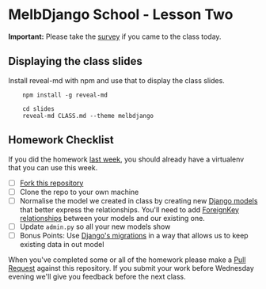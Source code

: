 # MelbDjango School - Lesson Two

**Important:** Please take the [survey](https://docs.google.com/a/acommoncreative.com/forms/d/1VKqD1-aVsgztk19kdluNtFyTGiarbV9LgBFi2BwYT-g/viewform?c=0&w=1) if you came to the class today.

## Displaying the class slides

Install reveal-md with npm and use that to display the class slides.

```
    npm install -g reveal-md

    cd slides
    reveal-md CLASS.md --theme melbdjango
```

## Homework Checklist

If you did the homework [last week][lesson-one], you should already have a virtualenv that you can use this week.

- [ ] [Fork this repository][gh-fork]
- [ ] Clone the repo to your own machine
- [ ] Normalise the model we created in class by creating new [Django models][dj-models] that better express the
      relationships. You'll need to add [ForeignKey relationships][dj-fk] between your models and our existing one.
- [ ] Update `admin.py` so all your new models show
- [ ] Bonus Points: Use [Django's migrations][dj-migrations] in a way that allows us to keep existing data in out model

When you've completed some or all of the homework please make a [Pull Request][gh-pr] against this repository.
If you submit your work before Wednesday evening we'll give you feedback before the next class.


[gh-fork]: https://help.github.com/articles/fork-a-repo/
[lesson-one]: https://github.com/melbdjango/lesson-one/
[dj-models]: https://docs.djangoproject.com/en/1.8/topics/db/models/
[dj-fk]: https://docs.djangoproject.com/en/1.8/ref/models/fields/#django.db.models.ForeignKey
[gh-pr]: https://help.github.com/articles/using-pull-requests/
[dj-migrations]: https://docs.djangoproject.com/en/1.8/topics/migrations/
